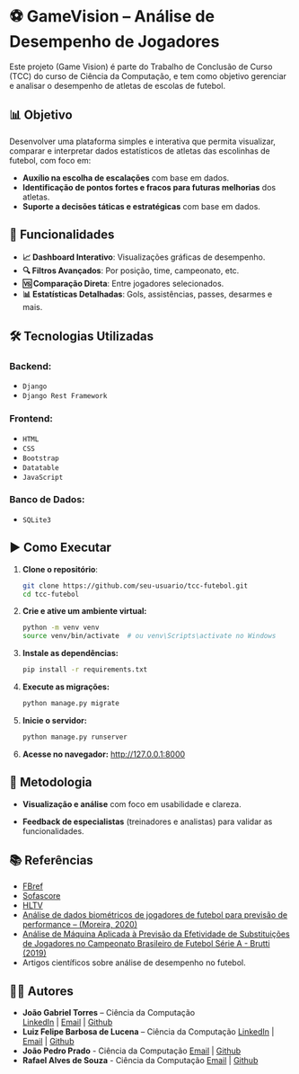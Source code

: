 # ⚽ GameVision – Análise de Desempenho de Jogadores

Este projeto (Game Vision) é parte do Trabalho de Conclusão de Curso (TCC) do curso de Ciência da Computação, e tem como objetivo gerenciar e analisar o desempenho de atletas de escolas de futebol.

## 📊 Objetivo

Desenvolver uma plataforma simples e interativa que permita visualizar, comparar e interpretar dados estatísticos de atletas das escolinhas de futebol, com foco em:

- **Auxílio na escolha de escalações** com base em dados.
- **Identificação de pontos fortes e fracos para futuras melhorias** dos atletas.
- **Suporte a decisões táticas e estratégicas** com base em dados.

## 🚀 Funcionalidades

- **📈 Dashboard Interativo**: Visualizações gráficas de desempenho.
- **🔍 Filtros Avançados**: Por posição, time, campeonato, etc.
- **🆚 Comparação Direta**: Entre jogadores selecionados.
- **📊 Estatísticas Detalhadas**: Gols, assistências, passes, desarmes e mais.

## 🛠️ Tecnologias Utilizadas

### Backend:
- `Django`
- `Django Rest Framework`

### Frontend:
- `HTML`
- `CSS`
- `Bootstrap`
- `Datatable`
- `JavaScript`

### Banco de Dados:
- `SQLite3`

## ▶️ Como Executar

1. **Clone o repositório**:
   ```bash
   git clone https://github.com/seu-usuario/tcc-futebol.git
   cd tcc-futebol
   ```

2. **Crie e ative um ambiente virtual:**
    ```bash
    python -m venv venv
    source venv/bin/activate  # ou venv\Scripts\activate no Windows
    ```

3. **Instale as dependências:**
    ```bash
    pip install -r requirements.txt
    ```

4. **Execute as migrações:**
    ```bash
    python manage.py migrate
    ```

5. **Inicie o servidor:**
    ```bash
    python manage.py runserver   
    ```

6. **Acesse no navegador:**
    http://127.0.0.1:8000


## 📝 Metodologia

- **Visualização e análise** com foco em usabilidade e clareza.

- **Feedback de especialistas** (treinadores e analistas) para validar as funcionalidades.

## 📚 Referências

- [FBref](https://fbref.com/)
- [Sofascore](https://www.sofascore.com/)
- [HLTV](https://www.hltv.org/)
- [Análise de dados biométricos de jogadores de futebol para previsão de performance – (Moreira, 2020)](https://repositorio-aberto.up.pt/bitstream/10216/131483/2/436419.pdf)
- [Análise de Máquina Aplicada à Previsão da Efetividade de Substituições de Jogadores no Campeonato Brasileiro de Futebol Série A - Brutti (2019)](https://seer.upf.br/index.php/rbca/article/view/11120)
- Artigos científicos sobre análise de desempenho no futebol.


## 👨‍💻 Autores

- **João Gabriel Torres** – Ciência da Computação  
  [LinkedIn](https://www.linkedin.com/in/joaogktorres) | [Email](mailto:jgabriel.ktorres@gmail.com) | [Github](https://github.com/joaogkt)
- **Luiz Felipe Barbosa de Lucena** – Ciência da Computação
  [LinkedIn](https://www.linkedin.com/in/luizfelipebarbosa09081) | [Email](mailto:luizfelipe09081@gmail.com) | [Github](https://github.com/Luiz090811)
- **João Pedro Prado** - Ciência da Computação
  [Email](mailto:jp.pradocosta@gmail.com) | [Github](https://github.com/jotape99)
- **Rafael Alves de Souza** - Ciência da Computação
  [Email](mailto:rafael.racs08@gmail.com) | [Github](https://github.com/rafcsouza)
